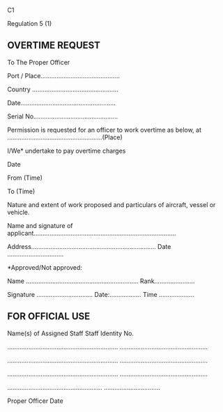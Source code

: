 C1

<!-- image -->

Regulation 5 (1)

## OVERTIME REQUEST

To The Proper Officer

Port / Place………………………………………

Country ………………………………………….

Date………………………………………………

Serial No…………………………………………

Permission is requested for an officer to work overtime as below, at ………………………………………………(Place)

I/We* undertake to pay overtime charges

Date

From (Time)

To (Time)

Nature and extent of work proposed and particulars of aircraft, vessel or vehicle.

Name and signature of applicant………………………………………………………………………

Address……………………………………………………………..    Date …………………………..

*Approved/Not approved:

Name ……………………………………………………….            Rank…………………..

Signature …………………………..   Date:………………           Time ………………..

## FOR OFFICIAL USE

Name(s) of Assigned Staff                                                       Staff Identity No.

………………………………………………………          …………………………………………..

………………………………………………………          …………………………………………..

………………………………………………………           …………………………………………..

………………………………………………                 …………………………..

Proper Officer                                                            Date